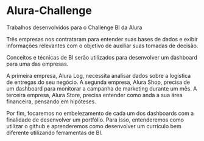 # Alura-Challenge
Trabalhos desenvolvidos para o Challenge BI da Alura

Três empresas nos contrataram para entender suas bases de dados e exibir informações relevantes com o objetivo de auxiliar suas tomadas de decisão.

Conceitos e técnicas de BI serão utilizados para desenvolver um dashboard para uma das empresas.

A primeira empresa, Alura Log, necessita analisar dados sobre a logística de entregas do seu negócio.
A segunda empresa, Alura Shop, precisa de um dashboard para monitorar a campanha de marketing durante um mês.
A terceira empresa, Alura Store, precisa entender como anda a sua área financeira, pensando em hipóteses.

Por fim, focaremos no embelezamento de cada um dos dashboards com a finalidade de desenvolver um portfólio. Para isso, entenderemos como utilizar o github e aprenderemos como desenvolver um currículo bem diferente utilizando ferramentas de BI.
